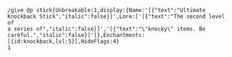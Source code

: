 <code>/give @p stick{Unbreakable:1,display:{Name:'[{"text":"Ultimate Knockback Stick","italic":false}]',Lore:['[{"text":"The second level of a series of","italic":false}]','[{"text":"\\"knocky\\" items. Be careful.","italic":false}]']},Enchantments:[{id:knockback,lvl:5}],HideFlags:4} 1</code>
